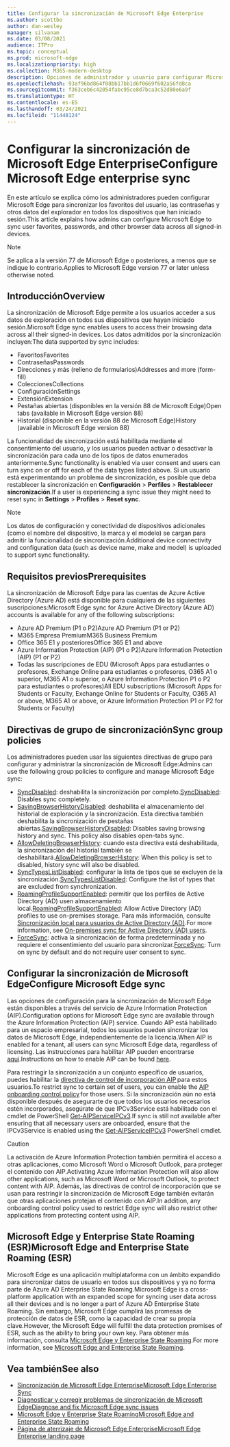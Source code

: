 ```yaml
---
title: Configurar la sincronización de Microsoft Edge Enterprise
ms.author: scottbo
author: dan-wesley
manager: silvanam
ms.date: 03/08/2021
audience: ITPro
ms.topic: conceptual
ms.prod: microsoft-edge
ms.localizationpriority: high
ms.collection: M365-modern-desktop
description: Opciones de administrador y usuario para configurar Microsoft Edge para sincronizar favoritos, contraseñas y otros datos del explorador.
ms.openlocfilehash: 93af96bd864f08bb17bb1d6f0669f602a56fd8ca
ms.sourcegitcommit: f363ceb6c42054fabc95ce8d7bca3c52d80e6a9f
ms.translationtype: HT
ms.contentlocale: es-ES
ms.lasthandoff: 03/24/2021
ms.locfileid: "11448124"
---
```

# <a name="configure-microsoft-edge-enterprise-sync"></a><span data-ttu-id="085d9-103">Configurar la sincronización de Microsoft Edge Enterprise</span><span class="sxs-lookup"><span data-stu-id="085d9-103">Configure Microsoft Edge enterprise sync</span></span>

<span data-ttu-id="085d9-104">En este artículo se explica cómo los administradores pueden configurar Microsoft Edge para sincronizar los favoritos del usuario, las contraseñas y otros datos del explorador en todos los dispositivos que han iniciado sesión.</span><span class="sxs-lookup"><span data-stu-id="085d9-104">This article explains how admins can configure Microsoft Edge to sync user favorites, passwords, and other browser data across all signed-in devices.</span></span>

> [!NOTE]
> <span data-ttu-id="085d9-105">Se aplica a la versión 77 de Microsoft Edge o posteriores, a menos que se indique lo contrario.</span><span class="sxs-lookup"><span data-stu-id="085d9-105">Applies to Microsoft Edge version 77 or later unless otherwise noted.</span></span>

## <a name="overview"></a><span data-ttu-id="085d9-106">Introducción</span><span class="sxs-lookup"><span data-stu-id="085d9-106">Overview</span></span>

<span data-ttu-id="085d9-107">La sincronización de Microsoft Edge permite a los usuarios acceder a sus datos de exploración en todos sus dispositivos que hayan iniciado sesión.</span><span class="sxs-lookup"><span data-stu-id="085d9-107">Microsoft Edge sync enables users to access their browsing data across all their signed-in devices.</span></span> <span data-ttu-id="085d9-108">Los datos admitidos por la sincronización incluyen:</span><span class="sxs-lookup"><span data-stu-id="085d9-108">The data supported by sync includes:</span></span>

- <span data-ttu-id="085d9-109">Favoritos</span><span class="sxs-lookup"><span data-stu-id="085d9-109">Favorites</span></span>
- <span data-ttu-id="085d9-110">Contraseñas</span><span class="sxs-lookup"><span data-stu-id="085d9-110">Passwords</span></span>
- <span data-ttu-id="085d9-111">Direcciones y más (relleno de formularios)</span><span class="sxs-lookup"><span data-stu-id="085d9-111">Addresses and more (form-fill)</span></span>
- <span data-ttu-id="085d9-112">Colecciones</span><span class="sxs-lookup"><span data-stu-id="085d9-112">Collections</span></span>
- <span data-ttu-id="085d9-113">Configuración</span><span class="sxs-lookup"><span data-stu-id="085d9-113">Settings</span></span>
- <span data-ttu-id="085d9-114">Extensión</span><span class="sxs-lookup"><span data-stu-id="085d9-114">Extension</span></span>
- <span data-ttu-id="085d9-115">Pestañas abiertas (disponibles en la versión 88 de Microsoft Edge)</span><span class="sxs-lookup"><span data-stu-id="085d9-115">Open tabs (available in Microsoft Edge version 88)</span></span>
- <span data-ttu-id="085d9-116">Historial (disponible en la versión 88 de Microsoft Edge)</span><span class="sxs-lookup"><span data-stu-id="085d9-116">History (available in Microsoft Edge version 88)</span></span>

<span data-ttu-id="085d9-117">La funcionalidad de sincronización está habilitada mediante el consentimiento del usuario, y los usuarios pueden activar o desactivar la sincronización para cada uno de los tipos de datos enumerados anteriormente.</span><span class="sxs-lookup"><span data-stu-id="085d9-117">Sync functionality is enabled via user consent and users can turn sync on or off for each of the data types listed above.</span></span> <span data-ttu-id="085d9-118">Si un usuario está experimentando un problema de sincronización, es posible que deba restablecer la sincronización en **Configuración** > **Perfiles** > **Restablecer sincronización**.</span><span class="sxs-lookup"><span data-stu-id="085d9-118">If a user is experiencing a sync issue they might need to reset sync in **Settings** > **Profiles** > **Reset sync**.</span></span>

> [!NOTE]
> <span data-ttu-id="085d9-119">Los datos de configuración y conectividad de dispositivos adicionales (como el nombre del dispositivo, la marca y el modelo) se cargan para admitir la funcionalidad de sincronización.</span><span class="sxs-lookup"><span data-stu-id="085d9-119">Additional device connectivity and configuration data (such as device name, make and model) is uploaded to support sync functionality.</span></span>

## <a name="prerequisites"></a><span data-ttu-id="085d9-120">Requisitos previos</span><span class="sxs-lookup"><span data-stu-id="085d9-120">Prerequisites</span></span>

<span data-ttu-id="085d9-121">La sincronización de Microsoft Edge para las cuentas de Azure Active Directory (Azure AD) está disponible para cualquiera de las siguientes suscripciones:</span><span class="sxs-lookup"><span data-stu-id="085d9-121">Microsoft Edge sync for Azure Active Directory (Azure AD) accounts is available for any of the following subscriptions:</span></span>

- <span data-ttu-id="085d9-122">Azure AD Premium (P1 o P2)</span><span class="sxs-lookup"><span data-stu-id="085d9-122">Azure AD Premium (P1 or P2)</span></span>
- <span data-ttu-id="085d9-123">M365 Empresa Premium</span><span class="sxs-lookup"><span data-stu-id="085d9-123">M365 Business Premium</span></span>
- <span data-ttu-id="085d9-124">Office 365 E1 y posteriores</span><span class="sxs-lookup"><span data-stu-id="085d9-124">Office 365 E1 and above</span></span>
- <span data-ttu-id="085d9-125">Azure Information Protection (AIP) (P1 o P2)</span><span class="sxs-lookup"><span data-stu-id="085d9-125">Azure Information Protection (AIP) (P1 or P2)</span></span>
- <span data-ttu-id="085d9-126">Todas las suscripciones de EDU (Microsoft Apps para estudiantes o profesores, Exchange Online para estudiantes o profesores, O365 A1 o superior, M365 A1 o superior, o Azure Information Protection P1 o P2 para estudiantes o profesores)</span><span class="sxs-lookup"><span data-stu-id="085d9-126">All EDU subscriptions (Microsoft Apps for Students or Faculty, Exchange Online for Students or Faculty, O365 A1 or above, M365 A1 or above, or Azure Information Protection P1 or P2 for Students or Faculty)</span></span>

## <a name="sync-group-policies"></a><span data-ttu-id="085d9-127">Directivas de grupo de sincronización</span><span class="sxs-lookup"><span data-stu-id="085d9-127">Sync group policies</span></span>

<span data-ttu-id="085d9-128">Los administradores pueden usar las siguientes directivas de grupo para configurar y administrar la sincronización de Microsoft Edge:</span><span class="sxs-lookup"><span data-stu-id="085d9-128">Admins can use the following group policies to configure and manage Microsoft Edge sync:</span></span>

- <span data-ttu-id="085d9-129">[SyncDisabled](./microsoft-edge-policies.md#syncdisabled): deshabilita la sincronización por completo.</span><span class="sxs-lookup"><span data-stu-id="085d9-129">[SyncDisabled](./microsoft-edge-policies.md#syncdisabled): Disables sync completely.</span></span>
- <span data-ttu-id="085d9-130">[SavingBrowserHistoryDisabled](./microsoft-edge-policies.md#savingbrowserhistorydisabled): deshabilita el almacenamiento del historial de exploración y la sincronización. Esta directiva también deshabilita la sincronización de pestañas abiertas.</span><span class="sxs-lookup"><span data-stu-id="085d9-130">[SavingBrowserHistoryDisabled](./microsoft-edge-policies.md#savingbrowserhistorydisabled): Disables saving browsing history and sync. This policy also disables open-tabs sync.</span></span>
- <span data-ttu-id="085d9-131">[AllowDeletingBrowserHistory](./microsoft-edge-policies.md#allowdeletingbrowserhistory): cuando esta directiva está deshabilitada, la sincronización del historial también se deshabilitará.</span><span class="sxs-lookup"><span data-stu-id="085d9-131">[AllowDeletingBrowserHistory](./microsoft-edge-policies.md#allowdeletingbrowserhistory): When this policy is set to disabled, history sync will also be disabled.</span></span>
- <span data-ttu-id="085d9-132">[SyncTypesListDisabled](./microsoft-edge-policies.md#synctypeslistdisabled): configurar la lista de tipos que se excluyen de la sincronización.</span><span class="sxs-lookup"><span data-stu-id="085d9-132">[SyncTypesListDisabled](./microsoft-edge-policies.md#synctypeslistdisabled): Configure the list of types that are excluded from synchronization.</span></span>
- <span data-ttu-id="085d9-133">[RoamingProfileSupportEnabled](./microsoft-edge-policies.md#roamingprofilesupportenabled): permitir que los perfiles de Active Directory (AD) usen almacenamiento local.</span><span class="sxs-lookup"><span data-stu-id="085d9-133">[RoamingProfileSupportEnabled](./microsoft-edge-policies.md#roamingprofilesupportenabled): Allow Active Directory (AD) profiles to use on-premises storage.</span></span> <span data-ttu-id="085d9-134">Para más información, consulte [Sincronización local para usuarios de Active Directory (AD)](./microsoft-edge-on-premises-sync.md).</span><span class="sxs-lookup"><span data-stu-id="085d9-134">For more information, see [On-premises sync for Active Directory (AD) users](./microsoft-edge-on-premises-sync.md).</span></span>
- <span data-ttu-id="085d9-135">[ForceSync]( https://docs.microsoft.com/deployedge/microsoft-edge-policies#forcesync): activa la sincronización de forma predeterminada y no requiere el consentimiento del usuario para sincronizar.</span><span class="sxs-lookup"><span data-stu-id="085d9-135">[ForceSync]( https://docs.microsoft.com/deployedge/microsoft-edge-policies#forcesync): Turn on sync by default and do not require user consent to sync.</span></span>  

## <a name="configure-microsoft-edge-sync"></a><span data-ttu-id="085d9-136">Configurar la sincronización de Microsoft Edge</span><span class="sxs-lookup"><span data-stu-id="085d9-136">Configure Microsoft Edge sync</span></span>

<span data-ttu-id="085d9-137">Las opciones de configuración para la sincronización de Microsoft Edge están disponibles a través del servicio de Azure Information Protection (AIP).</span><span class="sxs-lookup"><span data-stu-id="085d9-137">Configuration options for Microsoft Edge sync are available through the Azure Information Protection (AIP) service.</span></span> <span data-ttu-id="085d9-138">Cuando AIP está habilitado para un espacio empresarial, todos los usuarios pueden sincronizar los datos de Microsoft Edge, independientemente de la licencia.</span><span class="sxs-lookup"><span data-stu-id="085d9-138">When AIP is enabled for a tenant, all users can sync Microsoft Edge data, regardless of licensing.</span></span> <span data-ttu-id="085d9-139">Las instrucciones para habilitar AIP pueden encontrarse [aquí](/azure/information-protection/activate-office365).</span><span class="sxs-lookup"><span data-stu-id="085d9-139">Instructions on how to enable AIP can be found [here](/azure/information-protection/activate-office365).</span></span>

<span data-ttu-id="085d9-140">Para restringir la sincronización a un conjunto específico de usuarios, puedes habilitar la [directiva de control de incorporación AIP](/powershell/module/aipservice/set-aipserviceonboardingcontrolpolicy?preserve-view=true&view=azureipps) para estos usuarios.</span><span class="sxs-lookup"><span data-stu-id="085d9-140">To restrict sync to certain set of users, you can enable the [AIP onboarding control policy](/powershell/module/aipservice/set-aipserviceonboardingcontrolpolicy?preserve-view=true&view=azureipps) for those users.</span></span> <span data-ttu-id="085d9-141">Si la sincronización aún no está disponible después de asegurarte de que todos los usuarios necesarios estén incorporados, asegúrate de que IPCv3Service está habilitado con el cmdlet de PowerShell [Get-AIPServiceIPCv3](/powershell/module/aipservice/get-aipserviceipcv3?preserve-view=true&view=azureipps).</span><span class="sxs-lookup"><span data-stu-id="085d9-141">If sync is still not available after ensuring that all necessary users are onboarded, ensure that the IPCv3Service is enabled using the [Get-AIPServiceIPCv3](/powershell/module/aipservice/get-aipserviceipcv3?preserve-view=true&view=azureipps)  PowerShell cmdlet.</span></span>

> [!CAUTION]
> <span data-ttu-id="085d9-142">La activación de Azure Information Protection también permitirá el acceso a otras aplicaciones, como Microsoft Word o Microsoft Outlook, para proteger el contenido con AIP.</span><span class="sxs-lookup"><span data-stu-id="085d9-142">Activating Azure Information Protection will also allow other applications, such as Microsoft Word or Microsoft Outlook, to protect content with AIP.</span></span> <span data-ttu-id="085d9-143">Además, las directivas de control de incorporación que se usan para restringir la sincronización de Microsoft Edge también evitarán que otras aplicaciones protejan el contenido con AIP.</span><span class="sxs-lookup"><span data-stu-id="085d9-143">In addition, any onboarding control policy used to restrict Edge sync will also restrict other applications from protecting content using AIP.</span></span>

## <a name="microsoft-edge-and-enterprise-state-roaming-esr"></a><span data-ttu-id="085d9-144">Microsoft Edge y Enterprise State Roaming (ESR)</span><span class="sxs-lookup"><span data-stu-id="085d9-144">Microsoft Edge and Enterprise State Roaming (ESR)</span></span>

<span data-ttu-id="085d9-145">Microsoft Edge es una aplicación multiplataforma con un ámbito expandido para sincronizar datos de usuario en todos sus dispositivos y ya no forma parte de Azure AD Enterprise State Roaming.</span><span class="sxs-lookup"><span data-stu-id="085d9-145">Microsoft Edge is a cross-platform application with an expanded scope for syncing user data across all their devices and is no longer a part of Azure AD Enterprise State Roaming.</span></span> <span data-ttu-id="085d9-146">Sin embargo, Microsoft Edge cumplirá las promesas de protección de datos de ESR, como la capacidad de crear su propia clave.</span><span class="sxs-lookup"><span data-stu-id="085d9-146">However, the Microsoft Edge will fulfill the data protection promises of ESR, such as the ability to bring your own key.</span></span> <span data-ttu-id="085d9-147">Para obtener más información, consulta [Microsoft Edge y Enterprise State Roaming](microsoft-edge-enterprise-state-roaming.md).</span><span class="sxs-lookup"><span data-stu-id="085d9-147">For more information, see [Microsoft Edge and Enterprise State Roaming](microsoft-edge-enterprise-state-roaming.md).</span></span>

## <a name="see-also"></a><span data-ttu-id="085d9-148">Vea también</span><span class="sxs-lookup"><span data-stu-id="085d9-148">See also</span></span>

- [<span data-ttu-id="085d9-149">Sincronización de Microsoft Edge Enterprise</span><span class="sxs-lookup"><span data-stu-id="085d9-149">Microsoft Edge Enterprise Sync</span></span>](microsoft-edge-enterprise-sync.md)
- [<span data-ttu-id="085d9-150">Diagnosticar y corregir problemas de sincronización de Microsoft Edge</span><span class="sxs-lookup"><span data-stu-id="085d9-150">Diagnose and fix Microsoft Edge sync issues</span></span>](microsoft-edge-troubleshoot-enterprise-sync.md)
- [<span data-ttu-id="085d9-151">Microsoft Edge y Enterprise State Roaming</span><span class="sxs-lookup"><span data-stu-id="085d9-151">Microsoft Edge and Enterprise State Roaming</span></span>](microsoft-edge-enterprise-state-roaming.md)
- [<span data-ttu-id="085d9-152">Página de aterrizaje de Microsoft Edge Enterprise</span><span class="sxs-lookup"><span data-stu-id="085d9-152">Microsoft Edge Enterprise landing page</span></span>](https://aka.ms/EdgeEnterprise)